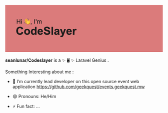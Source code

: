 [![MasterHead](header.png)](https://github.com/seanlunar)

**seanlunar/Codeslayer** is a ✨ 🖥 ✨ Laravel Genius .

Something Interesting about me :

- 🔭 I’m currently lead developer on this open source event web application https://github.com/geekquest/events.geekquest.mw

- 😄 Pronouns: He/Him
- ⚡ Fun fact: ...

